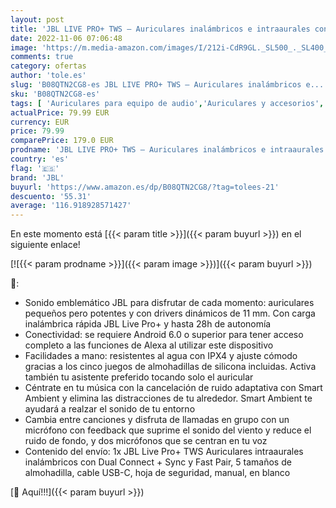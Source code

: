 ```yaml
---
layout: post
title: 'JBL LIVE PRO+ TWS – Auriculares inalámbricos e intraaurales con cancelación de ruido adaptativa  hasta 28H de batería  Hey Google y Amazon Alexa  compatible con iOS y Android  blanco'
date: 2022-11-06 07:06:48
image: 'https://m.media-amazon.com/images/I/212i-CdR9GL._SL500_._SL400_.jpg'
comments: true
category: ofertas
author: 'tole.es'
slug: 'B08QTN2CG8-es JBL LIVE PRO+ TWS – Auriculares inalámbricos e...'
sku: 'B08QTN2CG8-es'
tags: [ 'Auriculares para equipo de audio','Auriculares y accesorios','Electrónica','alexa','jbl','🇪🇸', ]
actualPrice: 79.99 EUR
currency: EUR
price: 79.99
comparePrice: 179.0 EUR
prodname: 'JBL LIVE PRO+ TWS – Auriculares inalámbricos e intraaurales con cancelación de ruido adaptativa  hasta 28H de batería  Hey Google y Amazon Alexa  compatible con iOS y Android  blanco'
country: 'es'
flag: '🇪🇸'
brand: 'JBL'
buyurl: 'https://www.amazon.es/dp/B08QTN2CG8/?tag=tolees-21'
descuento: '55.31'
average: '116.918928571427'
---
```


En este momento está [{{< param title >}}]({{< param buyurl >}}) en el siguiente enlace!

[![{{< param prodname >}}]({{< param image >}})]({{< param buyurl >}})

🔎:

- Sonido emblemático JBL para disfrutar de cada momento: auriculares pequeños pero potentes y con drivers dinámicos de 11 mm. Con carga inalámbrica rápida JBL Live Pro+ y hasta 28h de autonomía
- Conectividad: se requiere Android 6.0 o superior para tener acceso completo a las funciones de Alexa al utilizar este dispositivo
- Facilidades a mano: resistentes al agua con IPX4 y ajuste cómodo gracias a los cinco juegos de almohadillas de silicona incluidas. Activa también tu asistente preferido tocando solo el auricular
- Céntrate en tu música con la cancelación de ruido adaptativa con Smart Ambient y elimina las distracciones de tu alrededor. Smart Ambient te ayudará a realzar el sonido de tu entorno
- Cambia entre canciones y disfruta de llamadas en grupo con un micrófono con feedback que suprime el sonido del viento y reduce el ruido de fondo, y dos micrófonos que se centran en tu voz
- Contenido del envío: 1x JBL Live Pro+ TWS Auriculares intraaurales inalámbricos con Dual Connect + Sync y Fast Pair, 5 tamaños de almohadilla, cable USB-C, hoja de seguridad, manual, en blanco

[🛒 Aquí!!!]({{< param buyurl >}})
